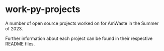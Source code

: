 # work-py-projects
A number of open source projects worked on for AmWaste in the Summer of 2023.

Further information about each project can be found in their respective README files.
